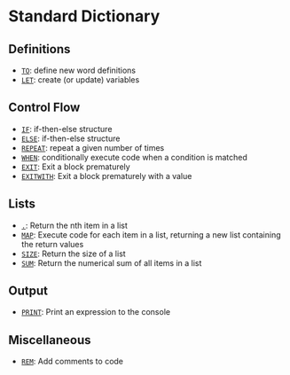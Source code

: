 # Standard Dictionary

## Definitions

* [`TO`](./to.md): define new word definitions
* [`LET`](./let.md): create (or update) variables

## Control Flow

* [`IF`](./if-else.md): if-then-else structure
* [`ELSE`](./if-else.md): if-then-else structure
* [`REPEAT`](./repeat.md): repeat a given number of times
* [`WHEN`](./when.md): conditionally execute code when a condition is matched
* [`EXIT`](./exit.md): Exit a block prematurely
* [`EXITWITH`](./exitwith.md): Exit a block prematurely with a value

## Lists

* [`.`](./dot.md): Return the nth item in a list
* [`MAP`](./map.md): Execute code for each item in a list, returning a new list containing the return values
* [`SIZE`](./size.md): Return the size of a list
* [`SUM`](./sum.md): Return the numerical sum of all items in a list

## Output

* [`PRINT`](./print.md): Print an expression to the console

## Miscellaneous

* [`REM`](./rem.md): Add comments to code